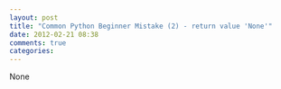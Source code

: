 ```yaml
---
layout: post
title: "Common Python Beginner Mistake (2) - return value 'None'"
date: 2012-02-21 08:38
comments: true
categories: 
---
```


None

